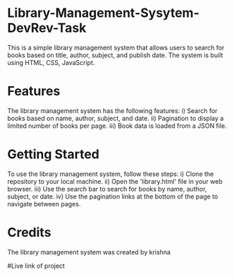# Library-Management-Sysytem-DevRev-Task
This is a simple library management system that allows users to search for books based on title, author, subject, and publish date.
The system is built using HTML, CSS, JavaScript.

# Features
The library management system has the following features:
i) Search for books based on name, author, subject, and date.
ii) Pagination to display a limited number of books per page.
iii) Book data is loaded from a JSON file.

# Getting Started
To use the library management system, follow these steps:
i) Clone the repository to your local machine.
ii) Open the 'library.html' file in your web browser.
iii) Use the search bar to search for books by name, author, subject, or date.
iv) Use the pagination links at the bottom of the page to navigate between pages.

# Credits
The library management system was created by krishna

#Live link of project

